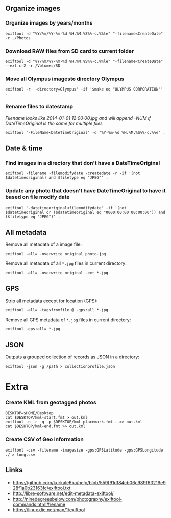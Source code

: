 
## Organize images

### Organize images by years/months

```
exiftool -d "%Y/%m/%Y-%m-%d %H.%M.%S%%-c.%%le" "-filename<CreateDate" -r ./Photos
```
### Download RAW files from SD card to current folder

```
exiftool -d "%Y/%m/%Y-%m-%d %H.%M.%S%%-c.%%le" "-filename<CreateDate" --ext cr2 -r /Volumes/SD
```

### Move all Olympus imagesto directory Olympus

```
exiftool -r '-directory=Olympus' -if '$make eq "OLYMPUS CORPORATION"' .
```

### Rename files to datestamp

*Filename looks like 2014-01-01 12:00:00.jpg and will append -NUM if DateTimeOriginal is the same for multiple files*

```
exiftool '-FileName<DateTimeOriginal' -d "%Y-%m-%d %H.%M.%S%%-c.%%e" .  
```  

## Date & time

### Find images in a directory that don't have a DateTimeOriginal ###

```
exiftool -filename -filemodifydate -createdate -r -if '(not $datetimeoriginal) and $filetype eq "JPEG"' .
```    

### Update any photo that doesn't have DateTimeOriginal to have it based on file modify date

```
exiftool '-datetimeoriginal<filemodifydate' -if '(not $datetimeoriginal or ($datetimeoriginal eq "0000:00:00 00:00:00")) and ($filetype eq "JPEG")' .
```

## All metadata

Remove all metadata of a image file:

```
exiftool -all= -overwrite_original photo.jpg
```

Remove all metadata of all `*.jpg` files in current directory:

```
exiftool -all= -overwrite_original -ext *.jpg
```

## GPS

Strip all metadata except for location (GPS):

```
exiftool -all= -tagsfromfile @ -gps:all *.jpg
```
Remove all GPS metadata of `*.jpg` files in current directory:

```
exiftool -gps:all= *.jpg
```

## JSON

Outputs a grouped collection of records as JSON in a directory:

```
exiftool -json -g /path > collectionprofile.json
```

# Extra

### Create KML from geotagged photos

```
DESKTOP=$HOME/Desktop
cat $DESKTOP/kml-start.fmt > out.kml
exiftool -n -r -q -p $DESKTOP/kml-placemark.fmt . >> out.kml
cat $DESKTOP/kml-end.fmt >> out.kml
```
### Create CSV of Geo Information

```
exiftool -csv -filename -imagesize -gps:GPSLatitude -gps:GPSLongitude ./ > long.csv
```


## Links

* https://github.com/kurkale6ka/help/blob/559f91df84cb06c989f63219e928f1a0b23163fc/exiftool.txt
* http://libre-software.net/edit-metadata-exiftool/
* http://ninedegreesbelow.com/photography/exiftool-commands.html#rename
* https://linux.die.net/man/1/exiftool
